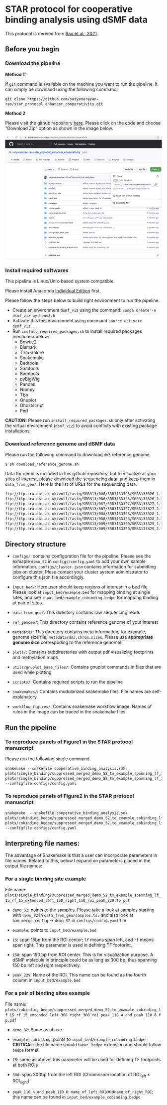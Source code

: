 # STAR protocol for cooperative binding analysis using dSMF data

This protocol is derived from [Rao et al., 2021](https://pubmed.ncbi.nlm.nih.gov/33705711/).  

## Before you begin

### Download the pipeline

**Method 1:**

If `git` command is available on the machine you want to run the pipeline, it can simply be downlaod using the following command:
```
git clone https://github.com/satyanarayan-rao/star_protocol_enhancer_cooperativity.git
```

**Method 2** 

Please visit the github repository [here](https://github.com/satyanarayan-rao/star_protocol_enhancer_cooperativity). Please click on the code and choose "Download Zip" option as shown in the image below.

![alt text](metadata/download_instructions.png) 

### Install required softwares

This pipeline is Linux/Unix-based system compatible. 

Please install Anaconda [Individual Edition](https://www.anaconda.com/products/individual) first. 

Please follow the steps below to build right environment to run the pipeline. 

- Create an environment `dsmf_viz` using the command: `conda create -n dsmf_viz python=3.6`
- Activate this this environment using command `source activate dsmf_viz` 
- Run `install_required_packages.sh` to install required packages mentioned below:
    - Bowtie2
    - Bismark
    - Trim Galore
    - Snakemake
    - Bedtools
    - Samtools
    - Bamtools
    - pyBigWig
    - Pandas
    - Numpy
    - Tbb
    - Gnuplot
    - Ghostscript
    - Perl

**CAUTION:** Please run `install_required_packages.sh` only after activating the virtual environment (`dsmf_viz`) to avoid conflicts with existing package installations

### Download reference genome and dSMF data

Please run the following command to download `dm3` reference genome. 
```
$ sh download_reference_genome.sh
```
Data for demo is included in this github repository, but to visualize at your
sites of interest, please download the sequencing data, and keep them in
`data_from_geo/`. Here is the list of URLs for the sequencing data. 
```
ftp://ftp.sra.ebi.ac.uk/vol1/fastq/SRR313/006/SRR3133326/SRR3133326_1.fastq.gz
ftp://ftp.sra.ebi.ac.uk/vol1/fastq/SRR313/006/SRR3133326/SRR3133326_2.fastq.gz
ftp://ftp.sra.ebi.ac.uk/vol1/fastq/SRR313/007/SRR3133327/SRR3133327_1.fastq.gz
ftp://ftp.sra.ebi.ac.uk/vol1/fastq/SRR313/007/SRR3133327/SRR3133327_2.fastq.gz
ftp://ftp.sra.ebi.ac.uk/vol1/fastq/SRR313/008/SRR3133328/SRR3133328_1.fastq.gz
ftp://ftp.sra.ebi.ac.uk/vol1/fastq/SRR313/008/SRR3133328/SRR3133328_2.fastq.gz
ftp://ftp.sra.ebi.ac.uk/vol1/fastq/SRR313/009/SRR3133329/SRR3133329_1.fastq.gz
ftp://ftp.sra.ebi.ac.uk/vol1/fastq/SRR313/009/SRR3133329/SRR3133329_2.fastq.gz
```

## Directory structure

- `configs/`: contains configuration file for the pipeline. Please see the exmaple `demo_S2` in `configs/config.yaml` to add your own sample information. `configs/cluster.json` contains information for submitting jobs on cluster. Plese contact your cluster system administrator to configure this json file accordingly. 

- `input_bed/`: Here user should keep regions of interest in a bed file. Please look at `input_bed/example.bed` for mapping binding at single sites, and see `input_bed/example_cobinding.bedpe` for mapping binding at pair of sites. 

- `data_from_geo/`: This directory contains raw sequencing reads

- `ref_genome/`: This directory contains reference genome of your interest

- `metadata/`: This directory contains meta information, for example, genome size file, `metadata/dm3.chrom.sizes`. Please use **appropriate genome size** correspoding to the reference genome! 

- `plots/`: Contains subdirectories with output pdf visualizing footprints and methylation maps

- `utils/gnuplot_base_files/`: Contains gnuplot commands in files that are used while plotting

- `scripts/`: Contains required scripts to run the pipeline

- `snakemakes/`: Contains modularized snakemake files. File names are self-explanatory

- `workflow_figures/`: Contains snakemake workflow image. Names of rules in the image can be traced in the snakemake files


## Run the pipeline


### To reproduce panels of Figure1 in the STAR protocol manuscript

Please run the following single command. 

```
snakemake --snakefile cooperative_binding_analysis.smk plots/single_binding/suppressed_merged_demo_S2_to_example_spanning_lf_15_rf_15_extended_left_150_right_150_roi_peak_229.fp.pdf plots/single_binding/suppressed_merged_demo_S2_to_example_spanning_lf_15_rf_15_extended_left_150_right_150_roi_peak_229.methylation.pdf --configfile configs/config.yaml
```


### To reproduce panels of Figure2 in the STAR protocol manuscript
```
snakemake  --snakefile cooperative_binding_analysis.smk plots/cobinding_bedpe/suppressed_merged_demo_S2_to_example_cobinding_lf_15_rf_15_extended_left_300_right_300_roi_peak_110_4_and_peak_110_6.fp.pdf plots/cobinding_bedpe/suppressed_merged_demo_S2_to_example_cobinding_lf_15_rf_15_extended_left_300_right_300_roi_peak_110_4_and_peak_110_6.methylation.pdf --configfile configs/config.yaml
```


## Interpreting file names:

The advantage of Snakemake is that a user can incorporate parameters in file names. Related to this, below I expand on parameters placed in the output file names:

### For a single binding site example

File name: `plots/single_binding/suppressed_merged_demo_S2_to_example_spanning_lf_15_rf_15_extended_left_150_right_150_roi_peak_229.fp.pdf` 

- `demo_S2`: points to the samples. Please take a look at samples starting with
`demo_S2` in `data_from_geo/samples.tsv` and also look at `bam_merge_config` ->
`demo_S2` in `configs/config.yaml` file

- `example`: points to `input_bed/example.bed` 

- `15`: span 15bp from the ROI center; `lf` means span left, and `rf` means span right. This parameter is used in defining TF footprint. 

- `150`: span 150 bp from ROI center. This is for visualization purpose. A dSMF molecule in principle could be as long as 300 bp, thus spanning 150 bp left and right respectively. 

- `peak_229`: Name of the ROI. This name can be found as the fourth column in `input_bed/example.bed` 

### For a pair of binding sites example

File name: `plots/cobinding_bedpe/suppressed_merged_demo_S2_to_example_cobinding_lf_15_rf_15_extended_left_300_right_300_roi_peak_110_4_and_peak_110_6.fp.pdf` 

- `demo_S2`: Same as above 

- `example_cobinding`: points to `input_bed/example_cobinding.bedpe` ; **CRITICAL**: the file name should have `.bedpe` extension and should follow `bedpe` format. 

- `15`: same as above: this parameter will be used for defining TF footprints at both ROIs

- `300`: span 300bp from the left ROI (Chromosom location of ROI<sub>left</sub> < ROI<sub>right</sub>)

- `peak_110_4_and_peak_110_6`: `name_of_left_ROI`_and_`name_of_right_ROI`; this name can be found in `input_bed/example_cobinding.bedpe`
